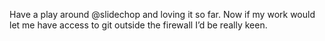 <!--
id: 177845959
link: http://kevinisom.info/post/177845959/have-a-play-around-slidechop-and-loving-it-so
slug: have-a-play-around-slidechop-and-loving-it-so
date: Wed Sep 02 2009 21:56:32 GMT+1200 (NZST)
raw: {"blog_name":"kevinisom","id":177845959,"post_url":"http://kevinisom.info/post/177845959/have-a-play-around-slidechop-and-loving-it-so","slug":"have-a-play-around-slidechop-and-loving-it-so","type":"text","date":"2009-09-02 09:56:32 GMT","timestamp":1251885392,"state":"published","format":"html","reblog_key":"fhegFWQM","tags":[],"short_url":"http://tmblr.co/Zw68YyAcRR7","highlighted":[],"feed_item":"http://twitter.com/kev_nz/statuses/3707761311","from_feed_id":"650289","note_count":0,"title":null,"body":"<p>Have a play around @slidechop and loving it so far. Now if my work would let me have access to git outside the firewall I&#8217;d be really keen.</p>"}
publish: 2009-09-02
tags: 
title: null
-->


Have a play around @slidechop and loving it so far. Now if my work would
let me have access to git outside the firewall I’d be really keen.


